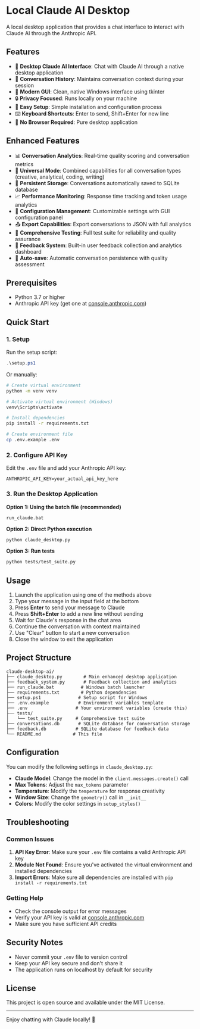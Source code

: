 # Local Claude AI Desktop

A local desktop application that provides a chat interface to interact with Claude AI through the Anthropic API.

## Features

- 🤖 **Desktop Claude AI Interface**: Chat with Claude AI through a native desktop application
- 💬 **Conversation History**: Maintains conversation context during your session
- 🎨 **Modern GUI**: Clean, native Windows interface using tkinter
- 🔒 **Privacy Focused**: Runs locally on your machine
- 🚀 **Easy Setup**: Simple installation and configuration process
- ⌨️ **Keyboard Shortcuts**: Enter to send, Shift+Enter for new line
- 💾 **No Browser Required**: Pure desktop application

## Enhanced Features

- 📊 **Conversation Analytics**: Real-time quality scoring and conversation metrics
- 🎯 **Universal Mode**: Combined capabilities for all conversation types (creative, analytical, coding, writing)
- 💾 **Persistent Storage**: Conversations automatically saved to SQLite database
- 📈 **Performance Monitoring**: Response time tracking and token usage analytics
- 🔧 **Configuration Management**: Customizable settings with GUI configuration panel
- 📤 **Export Capabilities**: Export conversations to JSON with full analytics
- 🧪 **Comprehensive Testing**: Full test suite for reliability and quality assurance
- 📝 **Feedback System**: Built-in user feedback collection and analytics dashboard
- 🔄 **Auto-save**: Automatic conversation persistence with quality assessment

## Prerequisites

- Python 3.7 or higher
- Anthropic API key (get one at [console.anthropic.com](https://console.anthropic.com/))

## Quick Start

### 1. Setup

Run the setup script:
```powershell
.\setup.ps1
```

Or manually:
```bash
# Create virtual environment
python -m venv venv

# Activate virtual environment (Windows)
venv\Scripts\activate

# Install dependencies
pip install -r requirements.txt

# Create environment file
cp .env.example .env
```

### 2. Configure API Key

Edit the `.env` file and add your Anthropic API key:
```
ANTHROPIC_API_KEY=your_actual_api_key_here
```

### 3. Run the Desktop Application

**Option 1: Using the batch file (recommended)**
```batch
run_claude.bat
```

**Option 2: Direct Python execution**
```bash
python claude_desktop.py
```

**Option 3: Run tests**
```bash
python tests/test_suite.py
```

## Usage

1. Launch the application using one of the methods above
2. Type your message in the input field at the bottom
3. Press **Enter** to send your message to Claude
4. Press **Shift+Enter** to add a new line without sending
5. Wait for Claude's response in the chat area
6. Continue the conversation with context maintained
7. Use "Clear" button to start a new conversation
8. Close the window to exit the application

## Project Structure

```
claude-desktop-ai/
├── claude_desktop.py        # Main enhanced desktop application
├── feedback_system.py       # Feedback collection and analytics
├── run_claude.bat          # Windows batch launcher
├── requirements.txt        # Python dependencies
├── setup.ps1              # Setup script for Windows
├── .env.example           # Environment variables template
├── .env                  # Your environment variables (create this)
├── tests/
│   └── test_suite.py     # Comprehensive test suite
├── conversations.db       # SQLite database for conversation storage
├── feedback.db           # SQLite database for feedback data
└── README.md            # This file
```

## Configuration

You can modify the following settings in `claude_desktop.py`:

- **Claude Model**: Change the model in the `client.messages.create()` call
- **Max Tokens**: Adjust the `max_tokens` parameter
- **Temperature**: Modify the `temperature` for response creativity
- **Window Size**: Change the `geometry()` call in `__init__`
- **Colors**: Modify the color settings in `setup_styles()`

## Troubleshooting

### Common Issues

1. **API Key Error**: Make sure your `.env` file contains a valid Anthropic API key
2. **Module Not Found**: Ensure you've activated the virtual environment and installed dependencies
3. **Import Errors**: Make sure all dependencies are installed with `pip install -r requirements.txt`

### Getting Help

- Check the console output for error messages
- Verify your API key is valid at [console.anthropic.com](https://console.anthropic.com/)
- Make sure you have sufficient API credits

## Security Notes

- Never commit your `.env` file to version control
- Keep your API key secure and don't share it
- The application runs on localhost by default for security

## License

This project is open source and available under the MIT License.

---

Enjoy chatting with Claude locally! 🚀
